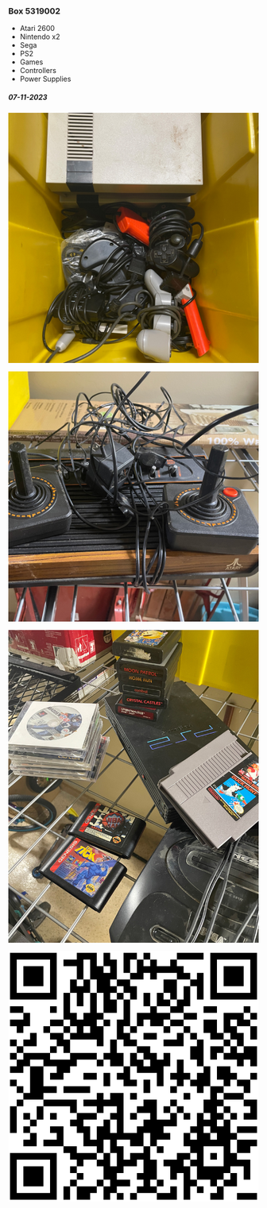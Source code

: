### Box 5319002

- Atari 2600
- Nintendo x2
- Sega
- PS2
- Games
- Controllers
- Power Supplies

##### 07-11-2023

![5319002-1.jpg](Photos/5319002-1.jpg)

![5319002-2.jpg](Photos/5319002-2.jpg)

![5319002-3.jpg](Photos/5319002-3.jpg)

![5319002.svg](Labels/5319002.svg)